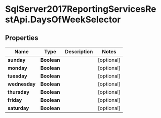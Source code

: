 # SqlServer2017ReportingServicesRestApi.DaysOfWeekSelector

## Properties
Name | Type | Description | Notes
------------ | ------------- | ------------- | -------------
**sunday** | **Boolean** |  | [optional] 
**monday** | **Boolean** |  | [optional] 
**tuesday** | **Boolean** |  | [optional] 
**wednesday** | **Boolean** |  | [optional] 
**thursday** | **Boolean** |  | [optional] 
**friday** | **Boolean** |  | [optional] 
**saturday** | **Boolean** |  | [optional] 


